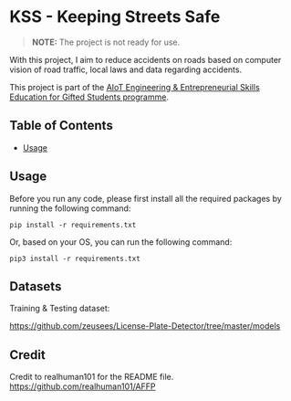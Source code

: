 # KSS - Keeping Streets Safe
> **NOTE:** The project is not ready for use.

With this project, I aim to reduce accidents on roads based on computer vision of road traffic, local laws and data regarding accidents.

This project is part of the [AIoT Engineering & Entrepreneurial Skills Education for Gifted Students programme](https://cityueegef.github.io/about/).

## Table of Contents
- [Usage](#usage)

## Usage
Before you run any code, please first install all the required packages by running the following command:
```
pip install -r requirements.txt
```
Or, based on your OS, you can run the following command:
```
pip3 install -r requirements.txt
```

## Datasets

Training & Testing dataset:

https://github.com/zeusees/License-Plate-Detector/tree/master/models


## Credit

Credit to realhuman101 for the README file.
https://github.com/realhuman101/AFFP
